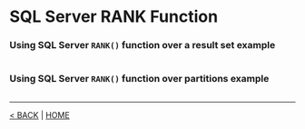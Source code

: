 # SQL Server RANK Function

### Using SQL Server `RANK()` function over a result set example

```cs --project ../../SqlServerTutorial/SqlServerTutorial.csproj --source-file ../../SqlServerTutorial/Functions/Window/Rank.cs --region A
```

### Using SQL Server `RANK()` function over partitions example

```cs --project ../../SqlServerTutorial/SqlServerTutorial.csproj --source-file ../../SqlServerTutorial/Functions/Window/Rank.cs --region B
```

---

[< BACK](WindowFunctions.md) | [HOME](/)